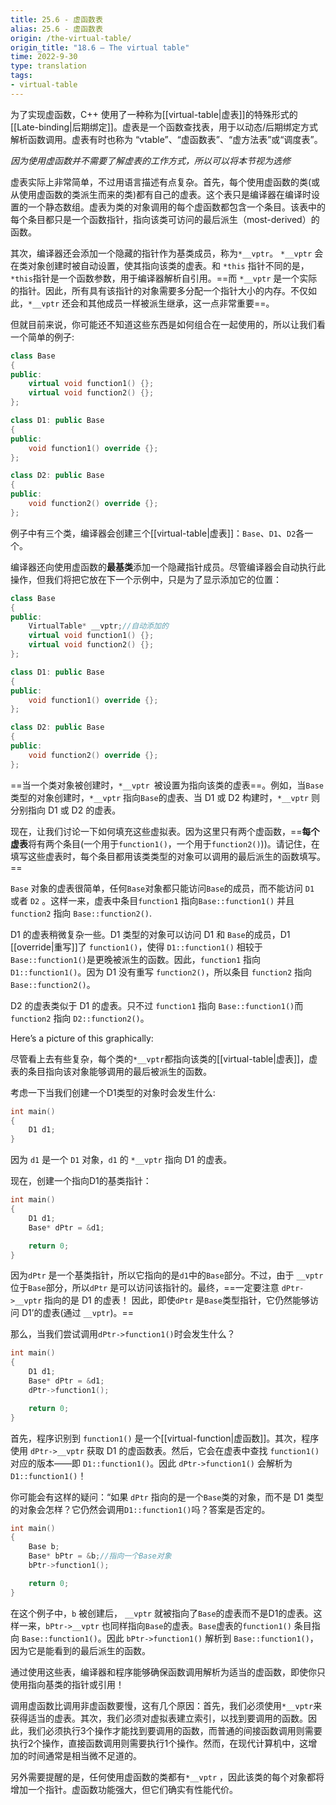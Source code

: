 ```yaml
---
title: 25.6 - 虚函数表
alias: 25.6 - 虚函数表
origin: /the-virtual-table/
origin_title: "18.6 — The virtual table"
time: 2022-9-30
type: translation
tags:
- virtual-table
---
```




为了实现虚函数，C++ 使用了一种称为[[virtual-table|虚表]]的特殊形式的[[Late-binding|后期绑定]]。虚表是一个函数查找表，用于以动态/后期绑定方式解析函数调用。虚表有时也称为 “vtable”、“虚函数表”、“虚方法表”或“调度表”。

*因为使用虚函数并不需要了解虚表的工作方式，所以可以将本节视为选修*


虚表实际上非常简单，不过用语言描述有点复杂。首先，每个使用虚函数的类(或从使用虚函数的类派生而来的类)都有自己的虚表。这个表只是编译器在编译时设置的一个静态数组。虚表为类的对象调用的每个虚函数都包含一个条目。该表中的每个条目都只是一个函数指针，指向该类可访问的最后派生（most-derived）的函数。

其次，编译器还会添加一个隐藏的指针作为基类成员，称为`*__vptr`。 `*__vptr` 会在类对象创建时被自动设置，使其指向该类的虚表。和 `*this` 指针不同的是，`*this`指针是一个函数参数，用于编译器解析自引用。==而 `*__vptr` 是一个实际的指针。因此，所有具有该指针的对象需要多分配一个指针大小的内存。不仅如此，`*__vptr` 还会和其他成员一样被派生继承，这一点非常重要==。

但就目前来说，你可能还不知道这些东西是如何组合在一起使用的，所以让我们看一个简单的例子:


```cpp
class Base
{
public:
    virtual void function1() {};
    virtual void function2() {};
};

class D1: public Base
{
public:
    void function1() override {};
};

class D2: public Base
{
public:
    void function2() override {};
};
```

例子中有三个类，编译器会创建三个[[virtual-table|虚表]]：`Base`、`D1`、`D2`各一个。

编译器还向使用虚函数的**最基类**添加一个隐藏指针成员。尽管编译器会自动执行此操作，但我们将把它放在下一个示例中，只是为了显示添加它的位置：

```cpp
class Base
{
public:
    VirtualTable* __vptr;//自动添加的
    virtual void function1() {};
    virtual void function2() {};
};

class D1: public Base
{
public:
    void function1() override {};
};

class D2: public Base
{
public:
    void function2() override {};
};
```


==当一个类对象被创建时，`*__vptr `被设置为指向该类的虚表==。例如，当`Base`类型的对象创建时，`*__vptr` 指向`Base`的虚表、当 D1 或 D2 构建时，`*__vptr` 则分别指向 D1 或 D2 的虚表。

现在，让我们讨论一下如何填充这些虚拟表。因为这里只有两个虚函数，==**每个虚表**将有两个条目(一个用于`function1()`，一个用于`function2()`))。请记住，在填写这些虚表时，每个条目都用该类类型的对象可以调用的最后派生的函数填写。==

`Base` 对象的虚表很简单，任何`Base`对象都只能访问`Base`的成员，而不能访问 `D1` 或者 `D2` 。这样一来，虚表中条目`function1` 指向`Base::function1()` 并且 `function2` 指向 `Base::function2()`.

D1 的虚表稍微复杂一些。D1 类型的对象可以访问 D1 和 `Base`的成员，D1 [[override|重写]]了 `function1()`，使得 `D1::function1()` 相较于 `Base::function1()`是更晚被派生的函数。因此，`function1` 指向 `D1::function1()`。因为 D1 没有重写 `function2()`，所以条目 `function2` 指向`Base::function2()`。

D2 的虚表类似于 D1 的虚表。只不过 `function1` 指向 `Base::function1()`而 `function2` 指向 `D2::function2()`。

Here’s a picture of this graphically:

尽管看上去有些复杂，每个类的`*__vptr`都指向该类的[[virtual-table|虚表]]，虚表的条目指向该对象能够调用的最后被派生的函数。 

考虑一下当我们创建一个D1类型的对象时会发生什么:

```cpp
int main()
{
    D1 d1;
}
```


因为 `d1` 是一个 `D1` 对象，`d1` 的 `*__vptr` 指向 D1 的虚表。

现在，创建一个指向D1的基类指针：

```cpp
int main()
{
    D1 d1;
    Base* dPtr = &d1;

    return 0;
}
```


因为`dPtr` 是一个基类指针，所以它指向的是`d1`中的`Base`部分。不过，由于 `__vptr` 位于`Base`部分，所以`dPtr` 是可以访问该指针的。最终，==一定要注意 `dPtr->__vptr`  指向的是 D1 的虚表！ 因此，即使`dPtr` 是`Base`类型指针，它仍然能够访问 D1’的虚表(通过 `__vptr`)。==

那么，当我们尝试调用`dPtr->function1()`时会发生什么？

```cpp
int main()
{
    D1 d1;
    Base* dPtr = &d1;
    dPtr->function1();

    return 0;
}
```

首先，程序识别到 `function1()` 是一个[[virtual-function|虚函数]]。其次，程序使用 `dPtr->__vptr` 获取 D1 的虚函数表。然后，它会在虚表中查找 `function1()` 对应的版本——即 `D1::function1()`。因此 `dPtr->function1()` 会解析为 `D1::function1()`！

你可能会有这样的疑问：“如果 `dPtr` 指向的是一个`Base`类的对象，而不是 D1 类型的对象会怎样？它仍然会调用`D1::function1()`吗？答案是否定的。

```cpp
int main()
{
    Base b;
    Base* bPtr = &b;//指向一个Base对象
    bPtr->function1();

    return 0;
}
```


在这个例子中，`b` 被创建后， `__vptr` 就被指向了`Base`的虚表而不是D1的虚表。这样一来，`bPtr->__vptr` 也同样指向`Base`的虚表。`Base`虚表的`function1()` 条目指向 `Base::function1()`。因此 `bPtr->function1()` 解析到 `Base::function1()`，因为它是能看到的最后派生的函数。

通过使用这些表，编译器和程序能够确保函数调用解析为适当的虚函数，即使你只使用指向基类的指针或引用！

调用虚函数比调用非虚函数要慢，这有几个原因：首先，我们必须使用`*__vptr`来获得适当的虚表。其次，我们必须对虚拟表建立索引，以找到要调用的函数。因此，我们必须执行3个操作才能找到要调用的函数，而普通的间接函数调用则需要执行2个操作，直接函数调用则需要执行1个操作。然而，在现代计算机中，这增加的时间通常是相当微不足道的。

另外需要提醒的是，任何使用虚函数的类都有`*__vptr` ，因此该类的每个对象都将增加一个指针。虚函数功能强大，但它们确实有性能代价。
